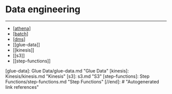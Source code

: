 # Data engineering

---

- [[athena]]
- [[batch]]
- [[dms]]
- [[glue-data]]
- [[kinesis]]
- [[s3]]
- [[step-functions]]

[//begin]: # "Autogenerated link references for markdown compatibility"
[athena]: Athena/athena.md "Athena"
[batch]: Batch/batch.md "Batch"
[dms]: DMS/dms.md "DMS"
[glue-data]: Glue Data/glue-data.md "Glue Data"
[kinesis]: Kinesis/kinesis.md "Kinesis"
[s3]: s3.md "S3"
[step-functions]: Step Functions/step-functions.md "Step Functions"
[//end]: # "Autogenerated link references"